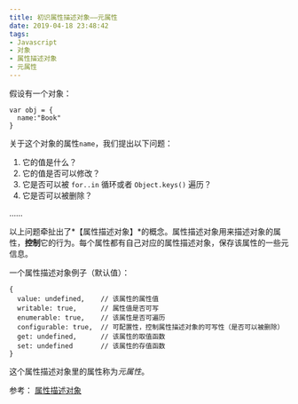 ```yaml
---
title: 初识属性描述对象——元属性
date: 2019-04-18 23:48:42
tags:
- Javascript
- 对象
- 属性描述对象
- 元属性
---
```


假设有一个对象：

```
var obj = {
  name:"Book"
}
```

关于这个对象的属性`name`，我们提出以下问题：

1. 它的值是什么？
2. 它的值是否可以修改？
3. 它是否可以被 `for..in` 循环或者 `Object.keys()` 遍历？
4. 它是否可以被删除？

<!-- more -->

……

以上问题牵扯出了*【属性描述对象】*的概念。属性描述对象用来描述对象的属性，**控制**它的行为。每个属性都有自己对应的属性描述对象，保存该属性的一些元信息。

一个属性描述对象例子（默认值）：

```
{
  value: undefined,    // 该属性的属性值
  writable: true,      // 属性值是否可写
  enumerable: true,    // 该属性是否可遍历
  configurable: true,  // 可配置性，控制属性描述对象的可写性（是否可以被删除）
  get: undefined,      // 该属性的取值函数
  set: undefined       // 该属性的存值函数
}
```

这个属性描述对象里的属性称为*元属性*。

参考： [属性描述对象](https://wangdoc.com/javascript/stdlib/attributes.html)
